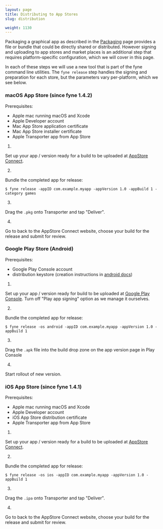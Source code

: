 ```yaml
---
layout: page
title: Distributing to App Stores	
slug: distribution

weight: 1130
---
```


Packaging a graphical app as described in the [Packaging](/started/packaging)
page provides a file or bundle that could be directly shared or distributed.
However signing and uploading to app stores and market places is an additional
step that requires platform-specific configuration, which we will cover in this
page.

In each of these steps we will use a new tool that is part of the fyne command
line utilities. The `fyne release` step handles the signing and preparation
for each store, but the parameters vary per-platform, which we see below.

### macOS App Store (since fyne 1.4.2)

Prerequisites:

* Apple mac running macOS and Xcode
* Apple Developer account
* Mac App Store application certificate
* Mac App Store installer certificate
* Apple Transporter app from App Store

1. 
Set up your app / version ready for a build to be uploaded at
[AppStore Connect](https://appstoreconnect.apple.com).

2.
Bundle the completed app for release:

```
$ fyne release -appID com.example.myapp -appVersion 1.0 -appBuild 1 -category games
```

3.
Drag the `.pkg` onto Transporter and tap "Deliver".

4.
Go to back to the AppStore Connect website, choose your build for the release and submit for review.

### Google Play Store (Android)

Prerequisites:

* Google Play Console account
* distribution keystore (creation instructions in
[android docs](https://developer.android.com/studio/publish/app-signing))

1.
Set up your app / version ready for build to be uploaded at
[Google Play Console](https://play.google.com/apps/publish). Turn off "Play app signing" option as we manage it ourselves.

2.
Bundle the completed app for release:

```
$ fyne release -os android -appID com.example.myapp -appVersion 1.0 -appBuild 1
```

3.
Drag the `.apk` file into the build drop zone on the app version page in Play Console

4.
Start rollout of new version.

### iOS App Store (since fyne 1.4.1)

Prerequisites:

* Apple mac running macOS and Xcode
* Apple Developer account
* iOS App Store distribution certificate
* Apple Transporter app from App Store

1.
Set up your app / version ready for a build to be uploaded at
[AppStore Connect](https://appstoreconnect.apple.com).

2.
Bundle the completed app for release:

```
$ fyne release -os ios -appID com.example.myapp -appVersion 1.0 -appBuild 1
```

3.
Drag the `.ipa` onto Transporter and tap "Deliver".

4.
Go to back to the AppStore Connect website, choose your build for the release and submit for review.
